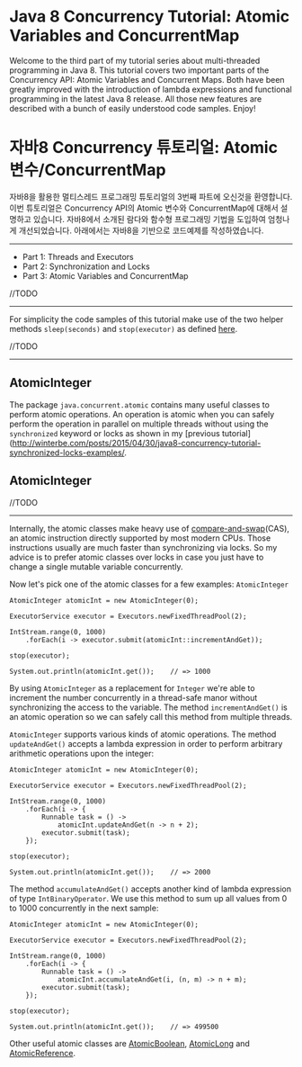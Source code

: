 # Java 8 Concurrency Tutorial: Atomic Variables and ConcurrentMap

Welcome to the third part of my tutorial series about multi-threaded programming in Java 8. This tutorial covers two important parts of the Concurrency API: Atomic Variables and Concurrent Maps. Both have been greatly improved with the introduction of lambda expressions and functional programming in the latest Java 8 release. All those new features are described with a bunch of easily understood code samples. Enjoy!

# 자바8 Concurrency 튜토리얼: Atomic 변수/ConcurrentMap

자바8을 활용한 멀티스레드 프로그래밍 튜토리얼의 3번째 파트에 오신것을 환영합니다. 이번 튜토리얼은 Concurrency API의 Atomic 변수와 ConcurrentMap에 대해서 설명하고 있습니다. 자바8에서 소개된 람다와 함수형 프로그래밍 기법을 도입하여 엄청나게 개선되었습니다. 아래에서는 자바8을 기반으로 코드예제를 작성하였습니다. 

***

- Part 1: Threads and Executors
- Part 2: Synchronization and Locks
- Part 3: Atomic Variables and ConcurrentMap

//TODO

***

For simplicity the code samples of this tutorial make use of the two helper methods `sleep(seconds)` and `stop(executor)` as defined [here](https://github.com/winterbe/java8-tutorial/blob/master/src/com/winterbe/java8/samples/concurrent/ConcurrentUtils.java).

//TODO

***

## AtomicInteger

The package `java.concurrent.atomic` contains many useful classes to perform atomic operations. An operation is atomic when you can safely perform the operation in parallel on multiple threads without using the `synchronized` keyword or locks as shown in my [previous tutorial](http://winterbe.com/posts/2015/04/30/java8-concurrency-tutorial-synchronized-locks-examples/.

## AtomicInteger

//TODO

***

Internally, the atomic classes make heavy use of [compare-and-swap](http://en.wikipedia.org/wiki/Compare-and-swap)(CAS), an atomic instruction directly supported by most modern CPUs. Those instructions usually are much faster than synchronizing via locks. So my advice is to prefer atomic classes over locks in case you just have to change a single mutable variable concurrently.

Now let's pick one of the atomic classes for a few examples: `AtomicInteger`

    AtomicInteger atomicInt = new AtomicInteger(0);
    
    ExecutorService executor = Executors.newFixedThreadPool(2);
    
    IntStream.range(0, 1000)
        .forEach(i -> executor.submit(atomicInt::incrementAndGet));
    
    stop(executor);
    
    System.out.println(atomicInt.get());    // => 1000

By using `AtomicInteger` as a replacement for `Integer` we're able to increment the number concurrently in a thread-safe manor without synchronizing the access to the variable. The method `incrementAndGet()` is an atomic operation so we can safely call this method from multiple threads.

`AtomicInteger` supports various kinds of atomic operations. The method `updateAndGet()` accepts a lambda expression in order to perform arbitrary arithmetic operations upon the integer:

    AtomicInteger atomicInt = new AtomicInteger(0);
    
    ExecutorService executor = Executors.newFixedThreadPool(2);
    
    IntStream.range(0, 1000)
        .forEach(i -> {
            Runnable task = () ->
                atomicInt.updateAndGet(n -> n + 2);
            executor.submit(task);
        });
    
    stop(executor);
    
    System.out.println(atomicInt.get());    // => 2000

The method `accumulateAndGet()` accepts another kind of lambda expression of type `IntBinaryOperator`. We use this method to sum up all values from 0 to 1000 concurrently in the next sample:

    AtomicInteger atomicInt = new AtomicInteger(0);
    
    ExecutorService executor = Executors.newFixedThreadPool(2);
    
    IntStream.range(0, 1000)
        .forEach(i -> {
            Runnable task = () ->
                atomicInt.accumulateAndGet(i, (n, m) -> n + m);
            executor.submit(task);
        });
    
    stop(executor);
    
    System.out.println(atomicInt.get());    // => 499500

Other useful atomic classes are [AtomicBoolean](https://docs.oracle.com/javase/8/docs/api/java/util/concurrent/atomic/AtomicBoolean.html), [AtomicLong](https://docs.oracle.com/javase/8/docs/api/java/util/concurrent/atomic/AtomicLong.html) and [AtomicReference](https://docs.oracle.com/javase/8/docs/api/java/util/concurrent/atomic/AtomicReference.html).
